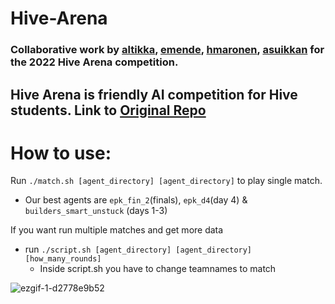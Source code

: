 # Hive-Arena
### Collaborative work by [altikka](https://github.com/Reviisori), [emende](https://github.com/erikpeik), [hmaronen](https://github.com/HenronenGIT), [asuikkan](https://github.com/asuikkan) for the 2022 Hive Arena competition. 
## Hive Arena is friendly AI competition for Hive students. Link to [Original Repo](https://github.com/hivehelsinki/hive-arena)
# **How to use:**
Run `./match.sh [agent_directory] [agent_directory]` to play single match.
- Our best agents are `epk_fin_2`(finals), `epk_d4`(day 4) & `builders_smart_unstuck` (days 1-3)

If you want run multiple matches and get more data 
- run `./script.sh [agent_directory] [agent_directory] [how_many_rounds]`
  - Inside script.sh you have to change teamnames to match

![ezgif-1-d2778e9b52](https://user-images.githubusercontent.com/52178013/160117925-546cb4bf-2d51-4745-ae5f-18e63faa22e4.gif)
